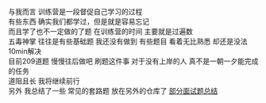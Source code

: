 与我而言 训练营是一段督促自己学习的过程   
有些东西 确实我们都学过，但是就是容易忘记  
而且学了也不一定做的了题 在训练营的时间 主要就是过遍数  
五毒神掌 往往是有些基础题 我还没有做到 有些题目 看着无比熟悉 却还是没法10min解决  
目前209道题 慢慢往后做吧 刷题这件事 对于没有上岸的人 真不是一朝一夕能完成的任务  
道阻且长 我将继续前行  
另外 我总结了一些 常见的套路题 放在另外的仓库了 
[部分面试题总结](https://github.com/mqray/leetcode)